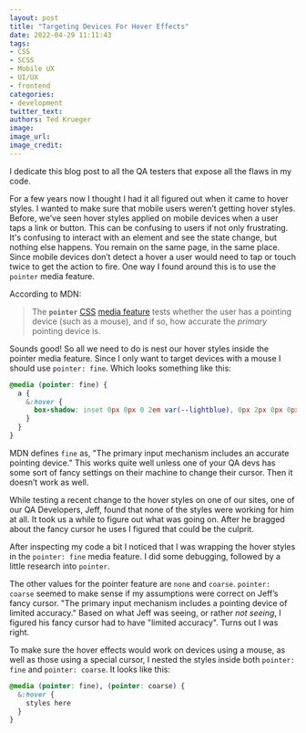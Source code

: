 ```yaml
---
layout: post
title: "Targeting Devices For Hover Effects"
date: 2022-04-29 11:11:43
tags:
- CSS
- SCSS
- Mobile UX
- UI/UX
- frontend
categories:
- development
twitter_text:
authors: Ted Krueger
image:
image_url:
image_credit:
---
```


I dedicate this blog post to all the QA testers that expose all the flaws in my code.

For a few years now I thought I had it all figured out when it came to hover styles. I wanted to make sure that mobile users weren’t getting hover styles. Before, we’ve seen hover styles applied on mobile devices when a user taps a link or button. This can be confusing to users if not only frustrating. It's confusing to interact with an element and see the state change, but nothing else happens. You remain on the same page, in the same place. Since mobile devices don’t detect a hover a user would need to tap or touch twice to get the action to fire. One way I found around this is to use the `pointer` media feature.

According to MDN:  
> The **`pointer`**  [CSS](https://developer.mozilla.org/en-US/docs/Web/CSS)  [media feature](https://developer.mozilla.org/en-US/docs/Web/CSS/Media_Queries/Using_media_queries#media_features) tests whether the user has a pointing device (such as a mouse), and if so, how accurate the _primary_ pointing device is.

Sounds good! So all we need to do is nest our hover styles inside the pointer media feature. Since I only want to target devices with a mouse I should use `pointer: fine`.  Which looks something like this:
  
``` scss
@media (pointer: fine) {  
  a {
    &:hover {
      box-shadow: inset 0px 0px 0 2em var(--lightblue), 0px 2px 0px 0px var(--med-blue);
    }
  }
}

```

MDN defines `fine` as, "The primary input mechanism includes an accurate pointing device." This works quite well unless one of your QA devs has some sort of fancy settings on their machine to change their cursor. Then it doesn’t work as well.

While testing a recent change to the hover styles on one of our sites, one of our QA Developers, Jeff, found that none of the styles were working for him at all. It took us a while to figure out what was going on. After he bragged about the fancy cursor he uses I figured that could be the culprit.

After inspecting my code a bit I noticed that I was wrapping the hover styles in the `pointer: fine` media feature. I did some debugging, followed by a little research into `pointer`.

The other values for the pointer feature are `none` and `coarse`. `pointer: coarse` seemed to make sense if my assumptions were correct on Jeff’s fancy cursor. "The primary input mechanism includes a pointing device of limited accuracy." Based on what Jeff was seeing, or rather _not seeing_, I figured his fancy cursor had to have "limited accuracy". Turns out I was right.

To make sure the hover effects would work on devices using a mouse, as well as those using a special cursor, I nested the styles inside both `pointer: fine` and `pointer: coarse`. It looks like this:

```scss
@media (pointer: fine), (pointer: coarse) {
  &:hover {
    styles here
  }
}
```

